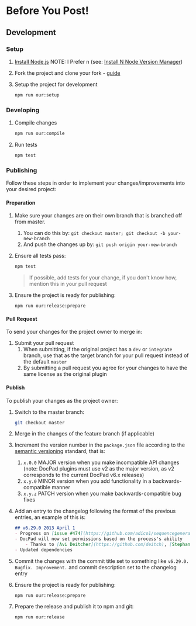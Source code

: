 <!--
2019 January 13
https://github.com/adico/base
-->

# Before You Post!


## Development

### Setup

1. [Install Node.js](https://nodejs.org/en/) NOTE: I Prefer n (see: [Install N Node Version Manager](https://adico.tech/2018/06/29/nodejs-versions-manager/)) 

1. Fork the project and clone your fork - [guide](https://help.github.com/articles/fork-a-repo/)

1. Setup the project for development

    ``` bash
    npm run our:setup
    ```


### Developing

1. Compile changes

    ``` bash
    npm run our:compile
    ```

1. Run tests

    ``` bash
    npm test
    ```


### Publishing

Follow these steps in order to implement your changes/improvements into your desired project:


#### Preparation

1. Make sure your changes are on their own branch that is branched off from master.
    1. You can do this by: `git checkout master; git checkout -b your-new-branch`
    1. And push the changes up by: `git push origin your-new-branch`

1. Ensure all tests pass:

    ``` bash
    npm test
    ```

    > If possible, add tests for your change, if you don't know how, mention this in your pull request

1. Ensure the project is ready for publishing:

    ```
    npm run our:release:prepare
    ```


#### Pull Request

To send your changes for the project owner to merge in:

1. Submit your pull request
    1. When submitting, if the original project has a `dev` or `integrate` branch, use that as the target branch for your pull request instead of the default `master`
    1. By submitting a pull request you agree for your changes to have the same license as the original plugin


#### Publish

To publish your changes as the project owner:

1. Switch to the master branch:

    ``` bash
    git checkout master
    ```

1. Merge in the changes of the feature branch (if applicable)

1. Increment the version number in the `package.json` file according to the [semantic versioning](http://semver.org) standard, that is:
    1. `x.0.0` MAJOR version when you make incompatible API changes (note: DocPad plugins must use v2 as the major version, as v2 corresponds to the current DocPad v6.x releases)
    1. `x.y.0` MINOR version when you add functionality in a backwards-compatible manner
    1. `x.y.z` PATCH version when you make backwards-compatible bug fixes

1. Add an entry to the changelog following the format of the previous entries, an example of this is:

    ``` markdown
    ## v6.29.0 2013 April 1
    - Progress on [issue #474](https://github.com/adico1/sequencegenerator/issues/474)
    - DocPad will now set permissions based on the process's ability
        - Thanks to [Avi Deitcher](https://github.com/deitch), [Stephan Lough](https://github.com/stephanlough) for [issue #165](https://github.com/adico1/sequencegenerator/issues/165)
    - Updated dependencies
    ```


1. Commit the changes with the commit title set to something like `v6.29.0. Bugfix. Improvement.` and commit description set to the changelog entry


1. Ensure the project is ready for publishing:

    ```
    npm run our:release:prepare
    ```

1. Prepare the release and publish it to npm and git:

    ``` bash
    npm run our:release
    ```
